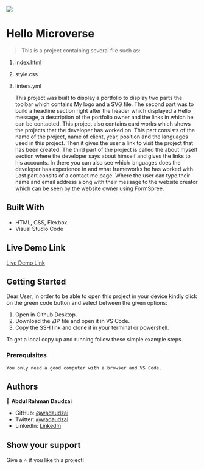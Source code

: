 ![](https://img.shields.io/badge/Microverse-blueviolet)

# Hello Microverse

> This is a project containing several file such as: 
1. index.html
2. style.css
3. linters.yml

    This project was built to display a portfolio to display two parts the toolbar which contains My logo and a SVG file. The second part was to build a headline section right after the header which displayed a Hello message, a description of the portfolio owner and the links in which he can be contacted. This project also contains card works which shows the projects that the developer has worked on. This part consists of the name of the project, name of client, year, position and the languages used in this project. Then it gives the user a link to visit the project that has been created. The third part of the project is called the about myself section where the developer says about himself and gives the links to his accounts. In there you can also see which languages does the developer has experience in and what frameworks he has worked with. Last part consits of a contact me page. Where the user can type their name and email address along with their message to the website creator which can be seen by the website owner using FormSpree. 


## Built With

- HTML, CSS, Flexbox
- Visual Studio Code

## Live Demo Link 

[Live Demo Link](https://wadaudzai.github.io/Portfolio-setup-and-mobile-version-skeleton/)


## Getting Started

Dear User, in order to be able to open this project in your device kindly click on the green code button and select between the given options: 
1. Open in Github Desktop.
2. Download the ZIP file and open it in VS Code.
3. Copy the SSH link and clone it in your terminal or powershell.



To get a local copy up and running follow these simple example steps.

### Prerequisites
    You only need a good computer with a browser and VS Code.



## Authors

👤 **Abdul Rahman Daudzai**

- GitHub: [@wadaudzai](https://github.com/wadaudzai)
- Twitter: [@wadaudzai](https://twitter.com/wadaudzai)
- LinkedIn: [LinkedIn](https://www.linkedin.com/in/abdulrahman-daudzai-490421234/)


## Show your support

Give a ⭐️ if you like this project!